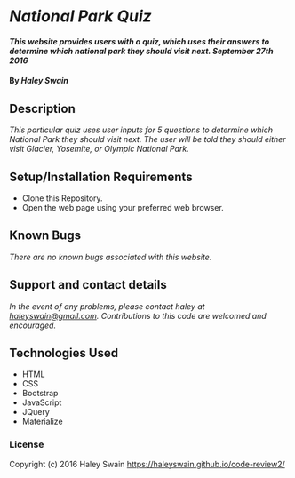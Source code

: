 # _National Park Quiz_

#### _This website provides users with a quiz, which uses their answers to determine which national park they should visit next. September 27th 2016_

#### By _**Haley Swain**_

## Description

_This particular quiz uses user inputs for 5 questions to determine which National Park they should visit next. The user will be told they should either visit Glacier, Yosemite, or Olympic National Park._

## Setup/Installation Requirements

* Clone this Repository.
* Open the web page using your preferred web browser.


## Known Bugs

_There are no known bugs associated with this website._

## Support and contact details

_In the event of any problems, please contact haley at haleyswain@gmail.com. Contributions to this code are welcomed and encouraged._

## Technologies Used

* HTML
* CSS
* Bootstrap
* JavaScript
* JQuery
* Materialize


### License

Copyright (c) 2016 Haley Swain
https://haleyswain.github.io/code-review2/
